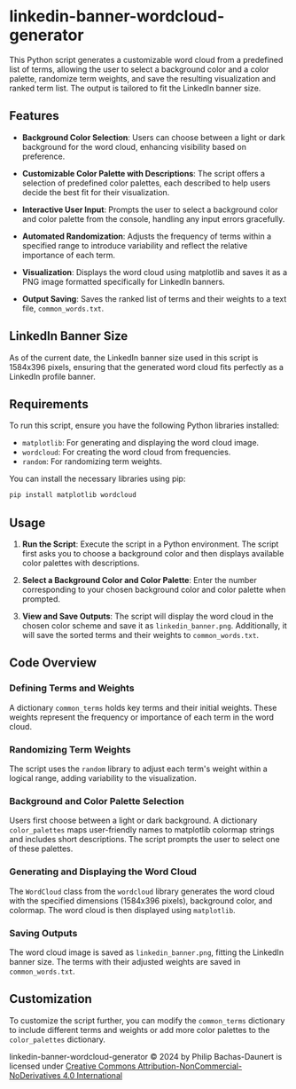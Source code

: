 # linkedin-banner-wordcloud-generator
This Python script generates a customizable word cloud from a predefined list of terms, allowing the user to select a background color and a color palette, randomize term weights, and save the resulting visualization and ranked term list. The output is tailored to fit the LinkedIn banner size.

## Features

- **Background Color Selection**: Users can choose between a light or dark background for the word cloud, enhancing visibility based on preference.

- **Customizable Color Palette with Descriptions**: The script offers a selection of predefined color palettes, each described to help users decide the best fit for their visualization.

- **Interactive User Input**: Prompts the user to select a background color and color palette from the console, handling any input errors gracefully.

- **Automated Randomization**: Adjusts the frequency of terms within a specified range to introduce variability and reflect the relative importance of each term.

- **Visualization**: Displays the word cloud using matplotlib and saves it as a PNG image formatted specifically for LinkedIn banners.

- **Output Saving**: Saves the ranked list of terms and their weights to a text file, `common_words.txt`.

## LinkedIn Banner Size
As of the current date, the LinkedIn banner size used in this script is 1584x396 pixels, ensuring that the generated word cloud fits perfectly as a LinkedIn profile banner.

## Requirements

To run this script, ensure you have the following Python libraries installed:

- `matplotlib`: For generating and displaying the word cloud image.
- `wordcloud`: For creating the word cloud from frequencies.
- `random`: For randomizing term weights.

You can install the necessary libraries using pip:

```bash
pip install matplotlib wordcloud
```

## Usage

1. **Run the Script**: Execute the script in a Python environment. The script first asks you to choose a background color and then displays available color palettes with descriptions.

2. **Select a Background Color and Color Palette**: Enter the number corresponding to your chosen background color and color palette when prompted.

3. **View and Save Outputs**: The script will display the word cloud in the chosen color scheme and save it as `linkedin_banner.png`. Additionally, it will save the sorted terms and their weights to `common_words.txt`.

## Code Overview

### Defining Terms and Weights

A dictionary `common_terms` holds key terms and their initial weights. These weights represent the frequency or importance of each term in the word cloud.

### Randomizing Term Weights

The script uses the `random` library to adjust each term's weight within a logical range, adding variability to the visualization.

### Background and Color Palette Selection

Users first choose between a light or dark background. A dictionary `color_palettes` maps user-friendly names to matplotlib colormap strings and includes short descriptions. The script prompts the user to select one of these palettes.

### Generating and Displaying the Word Cloud

The `WordCloud` class from the `wordcloud` library generates the word cloud with the specified dimensions (1584x396 pixels), background color, and colormap. The word cloud is then displayed using `matplotlib`.

### Saving Outputs

The word cloud image is saved as `linkedin_banner.png`, fitting the LinkedIn banner size. The terms with their adjusted weights are saved in `common_words.txt`.

## Customization

To customize the script further, you can modify the `common_terms` dictionary to include different terms and weights or add more color palettes to the `color_palettes` dictionary.

linkedin-banner-wordcloud-generator © 2024 by Philip Bachas-Daunert is licensed under [Creative Commons Attribution-NonCommercial-NoDerivatives 4.0 International](https://creativecommons.org/licenses/by-nc-nd/4.0/)
